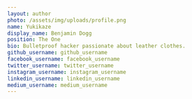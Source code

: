 ```yaml
---
layout: author
photo: /assets/img/uploads/profile.png
name: Yukikaze
display_name: Benjamin Dogg
position: The One
bio: Bulletproof hacker passionate about leather clothes.
github_username: github_username
facebook_username: facebook_username
twitter_username: twitter_username
instagram_username: instagram_username
linkedin_username: linkedin_username
medium_username: medium_username
---
```


